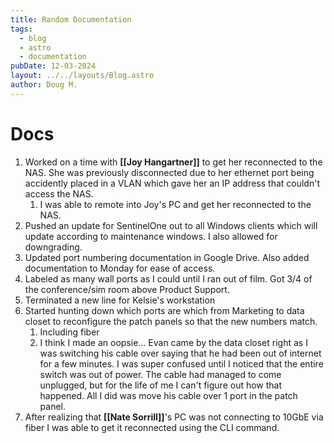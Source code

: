 ```yaml
---
title: Random Documentation
tags:
  - blog
  - astro
  - documentation
pubDate: 12-03-2024
layout: ../../layouts/Blog.astro
author: Doug M.
---
```


# Docs

1. Worked on a time with **[[Joy Hangartner]]** to get her reconnected to the NAS. She was previously disconnected due to her ethernet port being accidently placed in a VLAN which gave her an IP address that couldn't access the NAS.
   1. I was able to remote into Joy's PC and get her reconnected to the NAS.
2. Pushed an update for SentinelOne out to all Windows clients which will update according to maintenance windows. I also allowed for downgrading.
3. Updated port numbering documentation in Google Drive. Also added documentation to Monday for ease of access.
4. Labeled as many wall ports as I could until I ran out of film. Got 3/4 of the conference/sim room above Product Support.
5. Terminated a new line for Kelsie's workstation
6. Started hunting down which ports are which from Marketing to data closet to reconfigure the patch panels so that the new numbers match.
   1. Including fiber
   2. I think I made an oopsie... Evan came by the data closet right as I was switching his cable over saying that he had been out of internet for a few minutes. I was super confused until I noticed that the entire switch was out of power. The cable had managed to come unplugged, but for the life of me I can't figure out how that happened. All I did was move his cable over 1 port in the patch panel.
7. After realizing that **[[Nate Sorrill]]**'s PC was not connecting to 10GbE via fiber I was able to get it reconnected using the CLI command.
